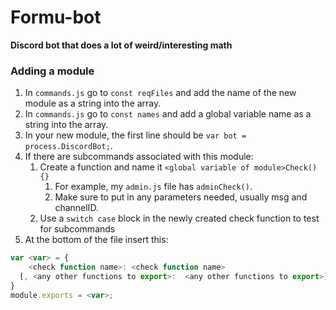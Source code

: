 # Formu-bot
**Discord bot that does a lot of weird/interesting math**

### Adding a module

1. In `commands.js` go to `const reqFiles` and add the name of the new module as a string into the array.
1. In `commands.js` go to `const names` and add a global variable name as a string into the array.
1. In your new module, the first line should be `var bot = process.DiscordBot;`.
1. If there are subcommands associated with this module:
   1. Create a function and name it `<global variable of module>Check(){}`
      1. For example, my `admin.js` file has `adminCheck()`.
      1. Make sure to put in any parameters needed, usually msg and channelID.
   1. Use a `switch case` block in the newly created check function to test for subcommands
1. At the bottom of the file insert this: 
```javascript
var <var> = {
	<check function name>: <check function name>
  [, <any other functions to export>:  <any other functions to export>]
}
module.exports = <var>;
```
